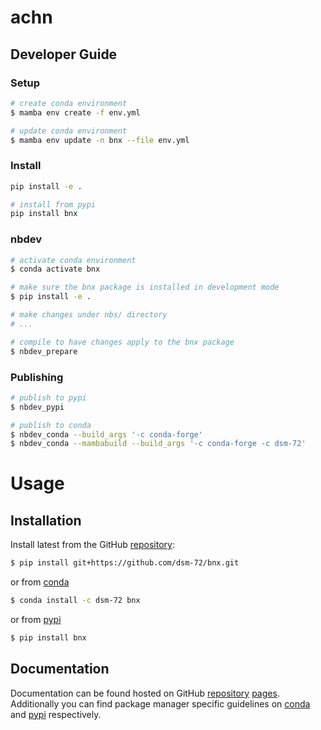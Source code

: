# achn

<!-- WARNING: THIS FILE WAS AUTOGENERATED! DO NOT EDIT! -->

## Developer Guide

### Setup

``` sh
# create conda environment
$ mamba env create -f env.yml

# update conda environment
$ mamba env update -n bnx --file env.yml
```

### Install

``` sh
pip install -e .

# install from pypi
pip install bnx
```

### nbdev

``` sh
# activate conda environment
$ conda activate bnx

# make sure the bnx package is installed in development mode
$ pip install -e .

# make changes under nbs/ directory
# ...

# compile to have changes apply to the bnx package
$ nbdev_prepare
```

### Publishing

``` sh
# publish to pypi
$ nbdev_pypi

# publish to conda
$ nbdev_conda --build_args '-c conda-forge'
$ nbdev_conda --mambabuild --build_args '-c conda-forge -c dsm-72'
```

# Usage

## Installation

Install latest from the GitHub
[repository](https://github.com/dsm-72/bnx):

``` sh
$ pip install git+https://github.com/dsm-72/bnx.git
```

or from [conda](https://anaconda.org/dsm-72/bnx)

``` sh
$ conda install -c dsm-72 bnx
```

or from [pypi](https://pypi.org/project/bnx/)

``` sh
$ pip install bnx
```

## Documentation

Documentation can be found hosted on GitHub
[repository](https://github.com/dsm-72/bnx)
[pages](https://dsm-72.github.io/bnx/). Additionally you can find
package manager specific guidelines on
[conda](https://anaconda.org/dsm-72/bnx) and
[pypi](https://pypi.org/project/bnx/) respectively.
